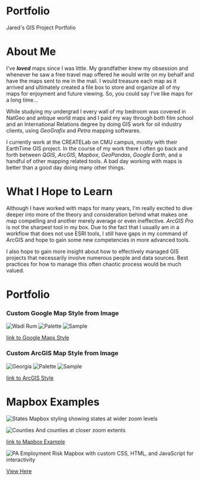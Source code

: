 # Portfolio
Jared's GIS Project Portfolio

# About Me
I've ***loved*** maps since I was little. My grandfather knew my obsession and whenever he saw a free travel map offered he would write on my behalf and have the maps sent to me in the mail. I would treasure each map as it arrived and ultimately created a file box to store and organize all of my maps for enjoyment and future viewing. So, you could say I've like maps for a long time...

While studying my undergrad I every wall of my bedroom was covered in NatGeo and antique world maps and I paid my way through both film school and an International Relations degree by doing GIS work for oil industry clients, using *GeoGrafix* and *Petra* mapping softwares.

I currently work at the CREATELab on CMU campus, mostly with their EarthTime GIS project. In the course of my work there I often go back and forth between *QGIS*, *ArcGIS*, *Mapbox*, *GeoPandas*, *Google Earth*, and a handful of other mapping related tools. A bad day working with maps is better than a good day doing many other things.

# What I Hope to Learn

Although I have worked with maps for many years, I'm really excited to dive deeper into more of the theory and consideration behind what makes one map compelling and another merely average or even ineffective. *ArcGIS Pro* is not the sharpest tool in my box. Due to the fact that I usually am in a workflow that does not use ESRI tools, I still have gaps in my command of ArcGIS and hope to gain some new competencies in more advanced tools.

I also hope to gain more insight about how to effectively managed GIS projects that necessarily involve numerous people and data sources. Best practices for how to manage this often chaotic process would be much valued.

# Portfolio

### Custom Google Map Style from Image
![Wadi Rum](Rum_FB-1747.jpg)
![Palette](palette.PNG)
![Sample](Map_Example.PNG)

[link to Google Maps Style](jjkohler_custom.json)

### Custom ArcGIS Map Style from Image
![Georgia](Georgia_FB-9074.jpg)
![Palette](color_palette_georgia.PNG)
![Sample](georgia_wide.PNG)

[link to ArcGIS Style](https://developers.arcgis.com/vector-tile-style-editor/ca88e8a1b16c4a7a8ed9ade79f30ca48/quick)

# Mapbox Examples

![States](States.PNG)
Mapbox styling showing states at wider zoom levels

![Counties](counties.PNG)
And counties at closer zoom extents

[link to Mapbox Example](https://api.mapbox.com/styles/v1/jjkoher/ck8oqszv93vi11jo0q85bjg0z.html?fresh=true&title=view&access_token=pk.eyJ1Ijoiamprb2hlciIsImEiOiJjanhtM3JncHIwMjY4M3BtbXV0Z2dvZzg0In0._o4vt3R-MDgSonaoHMmk8w#2.3/38.99/-95.06)

![PA Employment Risk](employment.PNG)
Mapbox with custom CSS, HTML, and JavaScript for interactivity

[View Here](https://htmlpreview.github.io/?https://github.com/jjkohler/COVID19/blob/master/Brookings_Risk.html)
